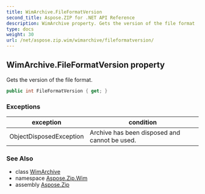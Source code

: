 ```yaml
---
title: WimArchive.FileFormatVersion
second_title: Aspose.ZIP for .NET API Reference
description: WimArchive property. Gets the version of the file format
type: docs
weight: 30
url: /net/aspose.zip.wim/wimarchive/fileformatversion/
---
```

## WimArchive.FileFormatVersion property

Gets the version of the file format.

```csharp
public int FileFormatVersion { get; }
```

### Exceptions

| exception | condition |
| --- | --- |
| ObjectDisposedException | Archive has been disposed and cannot be used. |

### See Also

* class [WimArchive](../)
* namespace [Aspose.Zip.Wim](../../wimarchive/)
* assembly [Aspose.Zip](../../../)


